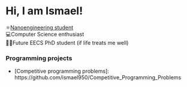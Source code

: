 <h1>Hi, I am Ismael!<br/> </h1>
⚛️<a href = www.linkedin.com/in/ismagonval>Nanoengineering student</a><br/> 
💻Computer Science enthusiast<br/>
👨‍🔬Future EECS PhD student (if life treats me well)<br/>

<h3>Programming projects</h3>
<ul> 
  <li>[Competitive programming problems]: https://github.com/ismael950/Competitive_Programming_Problems</li> 
</ul>
